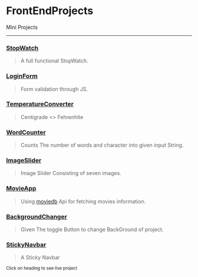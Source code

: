 # FrontEndProjects
<bold>Mini Projects</bold>

<hr />

### [StopWatch](https://complecatedboy.github.io/FrontEndProjects/StopWatch/)
>A full functional StopWatch.

### [LoginForm](https://complecatedboy.github.io/FrontEndProjects/LoginForm/)
>Form validation through JS.

### [TemperatureConverter](https://complecatedboy.github.io/FrontEndProjects/TemperatureConverter/)
>Centigrade <> Fehrenhite

### [WordCounter](https://complecatedboy.github.io/FrontEndProjects/WordCounter/)
>Counts The number of words and character into given input String.

### [ImageSlider](https://complecatedboy.github.io/FrontEndProjects/ImageSlider/)
>Image Slider Consisting of seven images.

### [MovieApp](https://complecatedboy.github.io/FrontEndProjects/MovieApp/)
>Using [moviedb](https://www.themoviedb.org/) Api for fetching movies information.

### [BackgroundChanger](https://complecatedboy.github.io/FrontEndProjects/BackgroundChanger/)
>Given The toggle Button to change BackGround of project.

### [StickyNavbar](https://complecatedboy.github.io/FrontEndProjects/StickyNavbar/)
>A Sticky Navbar

<small>Click on heading to see live project</small>
